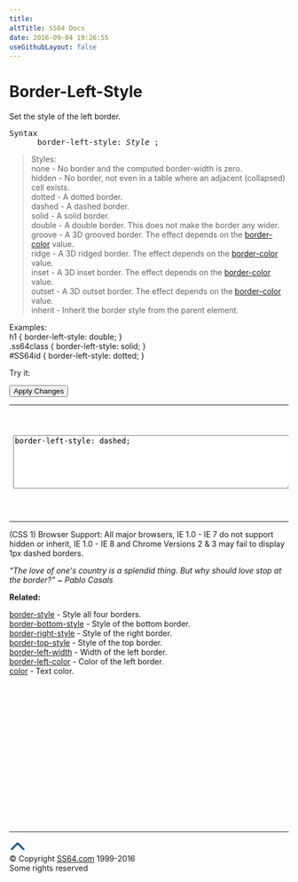 ```yaml
---
title:
altTitle: SS64 Docs
date: 2016-09-04 19:26:55
useGithubLayout: false
---
```

<!-- #BeginLibraryItem "/Library/head_css.lbi" --><!-- #EndLibraryItem --><h1>Border-Left-Style</h1>
<p>Set the style of the left border.</p>
<pre>Syntax
      border-left-style: <i>Style</i> ; </pre>
<blockquote>
<p> Styles:<br>
  <span class="code">none</span> - No border and the computed <span class="code">border-width</span> is           zero.<br>
  <span class="code">hidden</span> - No border, not even in a table where an adjacent (collapsed) cell exists.<br>
  <span class="code">dotted</span> - A dotted border.<br>
  <span class="code">dashed</span> - A dashed border.<br>
  <span class="code">solid</span> - A solid border.<br>
  <span class="code">double</span> - A double border. This does not make the border any wider.<br>
  <span class="code">groove</span> - A 3D grooved border. The effect depends on the <a href="border-color.html">border-color</a> value.<br>
  <span class="code">ridge</span> - A 3D ridged border. The effect depends on the <a href="border-color.html">border-color</a> value.<br>
  <span class="code">inset</span> - A 3D inset border. The effect depends on the <a href="border-color.html">border-color</a> value.<br>
  <span class="code">outset</span> - A 3D outset border. The effect depends on the <a href="border-color.html">border-color</a> value.<br>
<span class="code">inherit</span> - Inherit the border style from the parent element.</p>
</blockquote>
<p>Examples:<br>
  <span class="code">h1 { border-left-style:  double; }<br>
    .ss64class { border-left-style:  solid; }</span><br>
    <span class="code">#SS64id { border-left-style: dotted;  }</span>    <br>
</p>
<p>Try it:</p><input type="button" onclick="ApplyStyle()" value="Apply Changes">
<table>
  <tbody><tr>
    <td><textarea name="tryit" id="trycode" cols="60" rows="6" onfocus="this.style.background='#fff';" onblur="this.style.background='#eee';" tabindex="1">border-left-style: dashed;
</textarea></td>
    <td><div id="tryresult">This is a sample of text with a CSS border. Each of the 4 borders can be styled separately with CSS.</div></td>
  </tr>
</tbody></table>
<p>(CSS 1) Browser Support:  All major browsers, IE 1.0 - IE     7     do not support <span class="code">hidden</span> or <span class="code">inherit</span>,  IE 1.0 - IE 8 and Chrome Versions 2 &amp; 3 may fail to display 1px dashed borders.</p>
<p class="quote"><i>“The love of one's country is a splendid thing. But why should love stop at the border?” ~ Pablo Casals</i></p>
<p><b>Related:</b></p>
<p><a href="border-style.html">border-style</a> - Style all four borders.<br>
<a href="border-bottom-style.html">border-bottom-style</a> - Style of the bottom border.<br>
<a href="border-right-style.html">border-right-style</a> - Style of the right border.<br>
<a href="border-top-style.html">border-top-style</a> - Style of the top border.<br>
<a href="border-left-width.html">border-left-width</a> - Width of the left border.<br>
<a href="border-left-color.html">border-left-color</a> - Color of the left border.<br>
<a href="color.html">color</a> - Text color.</p><!-- #BeginLibraryItem "/Library/foot_css.lbi" --><p><script async="" src="//pagead2.googlesyndication.com/pagead/js/adsbygoogle.js"></script>
<!-- CSS -->
<ins class="adsbygoogle" style="display:inline-block;width:300px;height:250px" data-ad-client="ca-pub-6140977852749469" data-ad-slot="2739097502"></ins>
<script>
(adsbygoogle = window.adsbygoogle || []).push({});
</script></p>
<hr>
<div id="bl" class="footer"><a href="#"><img src="../images/top.png" width="30" height="22" alt="Back to the Top"></a></div>
<div id="br" class="footer, tagline">© Copyright <a href="http://ss64.com/">SS64.com</a> 1999-2016<br>
Some rights reserved</div><!-- #EndLibraryItem --><p></p>

